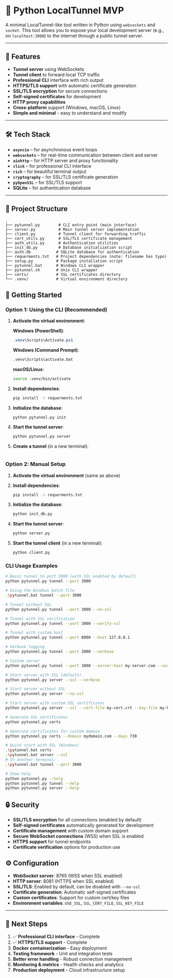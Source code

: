 # 🧪 Python LocalTunnel MVP

A minimal LocalTunnel-like tool written in Python using `websockets` and `socket`. This tool allows you to expose your local development server (e.g., on `localhost:3000`) to the internet through a public tunnel server.

---

## 🚀 Features

- **Tunnel server** using WebSockets
- **Tunnel client** to forward local TCP traffic
- **Professional CLI** interface with rich output
- **HTTPS/TLS support** with automatic certificate generation
- **SSL/TLS encryption** for secure connections
- **Self-signed certificates** for development
- **HTTP proxy capabilities**
- **Cross-platform** support (Windows, macOS, Linux)
- **Simple and minimal** - easy to understand and modify

---

## 🛠️ Tech Stack

- **`asyncio`** – for asynchronous event loops
- **`websockets`** – for real-time communication between client and server
- **`aiohttp`** – for HTTP server and proxy functionality
- **`click`** – for professional CLI interface
- **`rich`** – for beautiful terminal output
- **`cryptography`** – for SSL/TLS certificate generation
- **`pyOpenSSL`** – for SSL/TLS support
- **SQLite** – for authentication database

---

## 📂 Project Structure

```
.
├── pytunnel.py        # CLI entry point (main interface)
├── server.py          # Main tunnel server implementation
├── client.py          # Tunnel client for forwarding traffic
├── cert_utils.py      # SSL/TLS certificate management
├── auth_utils.py      # Authentication utilities
├── init_db.py         # Database initialization script
├── auth.db           # SQLite database for authentication
├── requerments.txt   # Project dependencies (note: filename has typo)
├── setup.py          # Package installation script
├── pytunnel.bat      # Windows CLI wrapper
├── pytunnel.sh       # Unix CLI wrapper
├── certs/            # SSL certificates directory
└── .venv/            # Virtual environment directory
```

## 🚀 Getting Started

### **Option 1: Using the CLI (Recommended)**

1. **Activate the virtual environment**:
   
   **Windows (PowerShell)**:
   ```powershell
   .venv\Scripts\Activate.ps1
   ```
   
   **Windows (Command Prompt)**:
   ```cmd
   .venv\Scripts\activate.bat
   ```
   
   **macOS/Linux**:
   ```bash
   source .venv/bin/activate
   ```

2. **Install dependencies**:
   ```bash
   pip install -r requerments.txt
   ```

3. **Initialize the database**:
   ```bash
   python pytunnel.py init
   ```

4. **Start the tunnel server**:
   ```bash
   python pytunnel.py server
   ```

5. **Create a tunnel** (in a new terminal):
   ```bash

   ```

### **Option 2: Manual Setup**

1. **Activate the virtual environment** (same as above)

2. **Install dependencies**:
   ```bash
   pip install -r requerments.txt
   ```

3. **Initialize the database**:
   ```bash
   python init_db.py
   ```

4. **Start the tunnel server**:
   ```bash
   python server.py
   ```

5. **Start the tunnel client** (in a new terminal):
   ```bash
   python client.py
   ```

### **CLI Usage Examples**

```bash
# Basic tunnel to port 3000 (with SSL enabled by default)
python pytunnel.py tunnel --port 3000

# Using the Windows batch file
.\pytunnel.bat tunnel --port 3000

# Tunnel without SSL
python pytunnel.py tunnel --port 3000 --no-ssl

# Tunnel with SSL verification
python pytunnel.py tunnel --port 3000 --verify-ssl

# Tunnel with custom host
python pytunnel.py tunnel --port 8000 --host 127.0.0.1

# Verbose logging
python pytunnel.py tunnel --port 3000 --verbose

# Custom server
python pytunnel.py tunnel --port 3000 --server-host my-server.com --server-port 8765

# Start server with SSL (default)
python pytunnel.py server --ssl --verbose

# Start server without SSL
python pytunnel.py server --no-ssl

# Start server with custom SSL certificates
python pytunnel.py server --ssl --cert-file my-cert.crt --key-file my-key.key

# Generate SSL certificates
python pytunnel.py certs

# Generate certificates for custom domain
python pytunnel.py certs --domain mydomain.com --days 730

# Quick start with SSL (Windows)
.\pytunnel.bat certs
.\pytunnel.bat server --ssl
# In another terminal:
.\pytunnel.bat tunnel --port 3000

# Show help
python pytunnel.py --help
python pytunnel.py tunnel --help
python pytunnel.py server --help
```

## 🔒 Security

- **SSL/TLS encryption** for all connections (enabled by default)
- **Self-signed certificates** automatically generated for development
- **Certificate management** with custom domain support
- **Secure WebSocket connections** (WSS) when SSL is enabled
- **HTTPS support** for tunnel endpoints
- **Certificate verification** options for production use

## ⚙️ Configuration

- **WebSocket server**: 8765 (WSS when SSL enabled)
- **HTTP server**: 8081 (HTTPS when SSL enabled)
- **SSL/TLS**: Enabled by default, can be disabled with `--no-ssl`
- **Certificate generation**: Automatic self-signed certificates
- **Custom certificates**: Support for custom cert/key files
- **Environment variables**: `USE_SSL`, `SSL_CERT_FILE`, `SSL_KEY_FILE`

---

## 📝 Next Steps

1. ✅ **Professional CLI interface** - Complete
2. ✅ **HTTPS/TLS support** - Complete
3. **Docker containerization** - Easy deployment
4. **Testing framework** - Unit and integration tests
5. **Better error handling** - Robust connection management
6. **Monitoring & metrics** - Health checks and analytics
7. **Production deployment** - Cloud infrastructure setup

